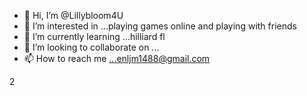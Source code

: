 - 👋 Hi, I’m @Lillybloom4U
- 👀 I’m interested in ...playing games online and playing with friends
- 🌱 I’m currently learning ...hilliard fl
- 💞️ I’m looking to collaborate on ...
- 📫 How to reach me ...enljm1488@gmail.com









2
  

 

<!---
Lillybloom4U/Lillybloom4U is a ✨ special ✨ repository because its `README.md` (this file) appears on your GitHub profile.
You can click the Preview link to take a look at your changes.
--->
